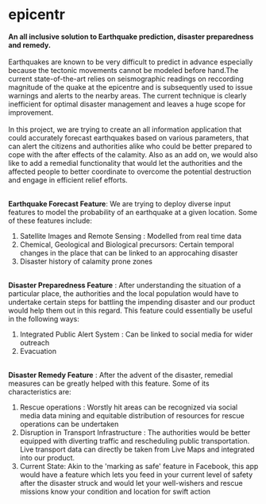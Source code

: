 # epicentr
**An all inclusive solution to Earthquake prediction, disaster preparedness and remedy.** <br/>
<br/>
Earthquakes are known to be very difficult to predict in advance especially because the tectonic movements cannot be modeled before hand.The current state-of-the-art relies on seismographic readings on reccording magnitude of the quake at the epicentre and is subsequently used to issue warnings and alerts to the nearby areas. The current technique is clearly inefficient for optimal disaster management and leaves a huge scope for improvement.
<br/>
<br/>
In this project, we are trying to create an all information application that could accurately forecast earthquakes based on various parameters, that can alert the citizens and authorities alike who could be better prepared to cope with the after effects of the calamity.
Also as an add on, we would also like to add a remedial functionality that would let the authorities and the affected people to better coordinate to overcome the potential destruction and engage in efficient relief efforts. 
<br/><br/>

**Earthquake Forecast Feature**: We are trying to deploy diverse input features to model the probability of an earthquake at a given location. Some of these features include: <br/>
1) Satellite Images and Remote Sensing : Modelled from real time data
2) Chemical, Geological and Biological precursors: Certain temporal changes in the place that can be linked to an approcahing disaster
3) Disaster history of calamity prone zones
<br/><br/>

**Disaster Preparedness Feature** : After understanding the situation of a particular place, the authorities and the local population would have to undertake certain steps for battling the impending disaster and our product would help them out in this regard. This feature could essentially be useful in the following ways:
<br/>
1) Integrated Public Alert System : Can be linked to social media for wider outreach
2) Evacuation
<br/><br/>

**Disaster Remedy Feature** : After the advent of the disaster, remedial measures can be greatly helped with this feature. Some of its characteristics are: <bf/>
1) Rescue operations : Worstly hit areas can be recognized via social media data mining and equitable distribution of resources for rescue operations can be undertaken
2) Disruption in Transport Infrastructure : The authorities would be better equipped with diverting traffic and rescheduling public transportation. Live transport data can directly be taken from Live Maps and integrated into our product.
3) Current State: Akin to the 'marking as safe' feature in Facebook, this app would have a feature which lets you feed in your current level of safety after the disaster struck and would let your well-wishers and rescue missions know your condition and location for swift action


